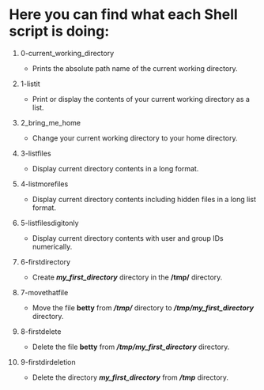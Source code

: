 # Here you can find what each Shell script is doing:

1. 0-current_working_directory
   - Prints the absolute path name of the current working directory.

2. 1-listit
   - Print or display the contents of your current working directory as a list.

3. 2_bring_me_home
   - Change your current working directory to your home directory.

4. 3-listfiles
   - Display current directory contents in a long format.

5. 4-listmorefiles
   - Display current directory contents including hidden files in a long list format.

6. 5-listfilesdigitonly
   - Display current directory contents with user and group IDs numerically.

7. 6-firstdirectory
   - Create ***my_first_directory*** directory in the **/tmp/** directory.

8. 7-movethatfile
   - Move the file **betty** from ***/tmp/*** directory to ***/tmp/my_first_directory*** directory.

9. 8-firstdelete
   - Delete the file **betty** from ***/tmp/my_first_directory*** directory.

10. 9-firstdirdeletion
    - Delete the directory ***my_first_directory*** from ***/tmp*** directory.
